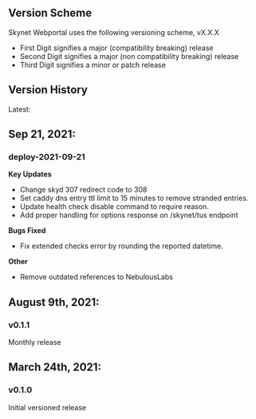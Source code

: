 Version Scheme
--------------
Skynet Webportal uses the following versioning scheme, vX.X.X
 - First Digit signifies a major (compatibility breaking) release
 - Second Digit signifies a major (non compatibility breaking) release
 - Third Digit signifies a minor or patch release

Version History
---------------

Latest:

## Sep 21, 2021:
### deploy-2021-09-21
**Key Updates**
- Change skyd 307 redirect code to 308
- Set caddy dns entry ttl limit to 15 minutes to remove stranded entries.
- Update health check disable command to require reason.
- Add proper handling for options response on /skynet/tus endpoint

**Bugs Fixed**
- Fix extended checks error by rounding the reported datetime.

**Other**
- Remove outdated references to NebulousLabs



## August 9th, 2021:
### v0.1.1 
Monthly release

## March 24th, 2021:
### v0.1.0 
Initial versioned release
